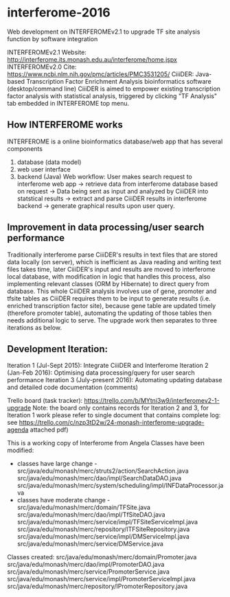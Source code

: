 # interferome-2016
Web development on INTERFEROMEv2.1 to upgrade TF site analysis function by software integration

INTERFEROMEv2.1 Website: http://interferome.its.monash.edu.au/interferome/home.jspx
INTERFEROMEv2.0 Cite: https://www.ncbi.nlm.nih.gov/pmc/articles/PMC3531205/ 
CiiiDER: Java-based Transcription Factor Enrichment Analysis bioinformatics software (desktop/command line)
CiiiDER is aimed to empower existing transcription factor analysis with statistical analysis, triggered by clicking "TF Analysis" tab embedded in INTERFEROME top menu.

## How INTERFEROME works
INTERFEROME is a online bioinformatics database/web app that has several components 
1. database (data model)
2. web user interface
3. backend (Java)
Web workflow: User makes search request to interferome web app -> retrieve data from interferome database based on request -> Data being sent as input and analyzed by CiiiDER into statstical results -> extract and parse CiiiDER results in interferome backend -> generate graphical results upon user query.

## Improvement in data processing/user search performance
Traditionally interferome parse CiiiDER's results in text files that are stored data locally (on server), which is inefficient as Java reading and writing text files takes time, later CiiiDER's input and results are moved to interferome local database, with modification in logic that handles this process, also implementing relevant classes (ORM by Hibernate) to direct query from database. This whole CiiiDER analysis involves use of gene, promoter and tfsite tables as CiiiDER requires them to be input to generate results (i.e. enriched transcription factor site), because gene table are updated timely (therefore promoter table), automating the updating of those tables then needs additional logic to serve. The upgrade work then separates to three iterations as below.

## Development Iteration:
Iteration 1 (Jul-Sept 2015): Integrate CiiiDER and Interferome
Iteration 2 (Jan-Feb 2016): Optimising data processing/query for user search performance
Iteration 3 (July-present 2016): Automating updating database and detailed code documentation (comments)

Trello board (task tracker): https://trello.com/b/MYtni3w9/interferomev2-1-upgrade
Note: the board only contains records for Iteration 2 and 3, 
for Iteration 1 work please refer to single document that contains complete log: see https://trello.com/c/nzp3tD2w/24-monash-interferome-upgrade-agenda attached pdf)

This is a working copy of Interferome from Angela
Classes have been modified: 
- classes have large change - 
src/java/edu/monash/merc/struts2/action/SearchAction.java 
src/java/edu/monash/merc/dao/impl/SearchDataDAO.java
src/java/edu/monash/merc/system/scheduling/impl/INFDataProcessor.java
- classes have moderate change - 
src/java/edu/monash/merc/domain/TFSite.java
src/java/edu/monash/merc/dao/impl/TfSiteDAO.java
src/java/edu/monash/merc/service/impl/TFSiteServiceImpl.java
src/java/edu/monash/merc/repository/ITFSiteRepository.java
src/java/edu/monash/merc/service/impl/DMServiceImpl.java
src/java/edu/monash/merc/service/DMService.java

Classes created:
src/java/edu/monash/merc/domain/Promoter.java 
src/java/edu/monash/merc/dao/impl/PromoterDAO.java
src/java/edu/monash/merc/service/PromoterService.java
src/java/edu/monash/merc/service/impl/PromoterServiceImpl.java
src/java/edu/monash/merc/repository/IPromoterRepository.java


